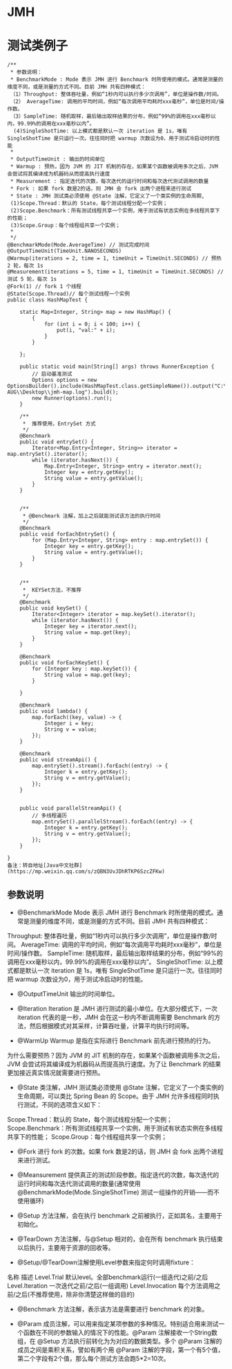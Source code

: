 # JMH 
# 测试类例子
```
/**
 * 参数说明：
 * BenchmarkMode : Mode 表示 JMH 进行 Benchmark 时所使用的模式。通常是测量的维度不同，或是测量的方式不同。目前 JMH 共有四种模式：
 （1）Throughput: 整体吞吐量，例如“1秒内可以执行多少次调用”，单位是操作数/时间。
 （2） AverageTime: 调用的平均时间，例如“每次调用平均耗时xxx毫秒”，单位是时间/操作数。
 （3）SampleTime: 随机取样，最后输出取样结果的分布，例如“99%的调用在xxx毫秒以内，99.99%的调用在xxx毫秒以内”。
  (4)SingleShotTime: 以上模式都是默认一次 iteration 是 1s，唯有 SingleShotTime 是只运行一次。往往同时把 warmup 次数设为0，用于测试冷启动时的性能
 *
 * OutputTimeUnit : 输出的时间单位
 * Warmup : 预热，因为 JVM 的 JIT 机制的存在，如果某个函数被调用多次之后，JVM 会尝试将其编译成为机器码从而提高执行速度
 * Measurement : 指定迭代的次数，每次迭代的运行时间和每次迭代测试调用的数量
 * Fork : 如果 fork 数是2的话，则 JMH 会 fork 出两个进程来进行测试
 * State : JMH 测试类必须使用 @State 注解，它定义了一个类实例的生命周期,
 (1)Scope.Thread：默认的 State，每个测试线程分配一个实例；
 (2)Scope.Benchmark：所有测试线程共享一个实例，用于测试有状态实例在多线程共享下的性能；
 (3)Scope.Group：每个线程组共享一个实例；
 *
 */
@BenchmarkMode(Mode.AverageTime) // 测试完成时间
@OutputTimeUnit(TimeUnit.NANOSECONDS)
@Warmup(iterations = 2, time = 1, timeUnit = TimeUnit.SECONDS) // 预热 2 轮，每次 1s
@Measurement(iterations = 5, time = 1, timeUnit = TimeUnit.SECONDS) // 测试 5 轮，每次 1s
@Fork(1) // fork 1 个线程
@State(Scope.Thread)// 每个测试线程一个实例
public class HashMapTest {

	static Map<Integer, String> map = new HashMap() {
		{
			for (int i = 0; i < 100; i++) {
				put(i, "val:" + i);
			}
		}

	};

	public static void main(String[] args) throws RunnerException {
		// 启动基准测试
		Options options = new OptionsBuilder().include(HashMapTest.class.getSimpleName()).output("C:\\Users\\UMS-AUG\\Desktop\\jmh-map.log").build();
		new Runner(options).run();
	}

	/**
	 *  推荐使用，EntrySet 方式
	 */
	@Benchmark
	public void entrySet() {
		Iterator<Map.Entry<Integer, String>> iterator = map.entrySet().iterator();
		while (iterator.hasNext()) {
			Map.Entry<Integer, String> entry = iterator.next();
			Integer key = entry.getKey();
			String value = entry.getValue();
		}
	}


	/**
	 * @Benchmark 注解，加上之后就能测试该方法的执行时间
	 */
	@Benchmark
	public void forEachEntrySet() {
		for (Map.Entry<Integer, String> entry : map.entrySet()) {
			Integer key = entry.getKey();
			String value = entry.getValue();
		}
	}


	/**
	 *  KEYSet方法，不推荐
	 */
	@Benchmark
	public void keySet() {
		Iterator<Integer> iterator = map.keySet().iterator();
		while (iterator.hasNext()) {
			Integer key = iterator.next();
			String value = map.get(key);
		}
	}

	@Benchmark
	public void forEachKeySet() {
		for (Integer key : map.keySet()) {
			String value = map.get(key);
		}

	}

	@Benchmark
	public void lambda() {
		map.forEach((key, value) -> {
			Integer i = key;
			String v = value;
		});
	}

	@Benchmark
	public void streamApi() {
		map.entrySet().stream().forEach((entry) -> {
			Integer k = entry.getKey();
			String v = entry.getValue();
		});
	}


	public void parallelStreamApi() {
		// 多线程遍历
		map.entrySet().parallelStream().forEach((entry) -> {
			Integer k = entry.getKey();
			String v = entry.getValue();
		});
	}

}
备注：转自地址[Java中文社群](https://mp.weixin.qq.com/s/zQBN3UvJDhRTKP6SzcZFKw)
```

## 参数说明
- @BenchmarkMode
Mode 表示 JMH 进行 Benchmark 时所使用的模式。通常是测量的维度不同，或是测量的方式不同。目前 JMH 共有四种模式：

Throughput: 整体吞吐量，例如“1秒内可以执行多少次调用”，单位是操作数/时间。
AverageTime: 调用的平均时间，例如“每次调用平均耗时xxx毫秒”，单位是时间/操作数。
SampleTime: 随机取样，最后输出取样结果的分布，例如“99%的调用在xxx毫秒以内，99.99%的调用在xxx毫秒以内”。
SingleShotTime: 以上模式都是默认一次 iteration 是 1s，唯有 SingleShotTime 是只运行一次。往往同时把 warmup 次数设为0，用于测试冷启动时的性能。

- @OutputTimeUnit
输出的时间单位。

- @Iteration
Iteration 是 JMH 进行测试的最小单位。在大部分模式下，一次 iteration 代表的是一秒，JMH 会在这一秒内不断调用需要 Benchmark 的方法，然后根据模式对其采样，计算吞吐量，计算平均执行时间等。

- @WarmUp
Warmup 是指在实际进行 Benchmark 前先进行预热的行为。

为什么需要预热？因为 JVM 的 JIT 机制的存在，如果某个函数被调用多次之后，JVM 会尝试将其编译成为机器码从而提高执行速度。为了让 Benchmark 的结果更加接近真实情况就需要进行预热。

- @State
类注解，JMH 测试类必须使用 @State 注解，它定义了一个类实例的生命周期，可以类比 Spring Bean 的 Scope。由于 JMH 允许多线程同时执行测试，不同的选项含义如下：

Scope.Thread：默认的 State，每个测试线程分配一个实例；
Scope.Benchmark：所有测试线程共享一个实例，用于测试有状态实例在多线程共享下的性能；
Scope.Group：每个线程组共享一个实例；


- @Fork
进行 fork 的次数。如果 fork 数是2的话，则 JMH 会 fork 出两个进程来进行测试。

- @Meansurement
提供真正的测试阶段参数。指定迭代的次数，每次迭代的运行时间和每次迭代测试调用的数量(通常使用 @BenchmarkMode(Mode.SingleShotTime) 测试一组操作的开销——而不使用循环)

- @Setup
方法注解，会在执行 benchmark 之前被执行，正如其名，主要用于初始化。

- @TearDown
方法注解，与@Setup 相对的，会在所有 benchmark 执行结束以后执行，主要用于资源的回收等。

- @Setup/@TearDown注解使用Level参数来指定何时调用fixture：

名称	描述
Level.Trial	默认level。全部benchmark运行(一组迭代)之前/之后
Level.Iteration	一次迭代之前/之后(一组调用)
Level.Invocation	每个方法调用之前/之后(不推荐使用，除非你清楚这样做的目的)


-  @Benchmark
方法注解，表示该方法是需要进行 benchmark 的对象。

-  @Param
成员注解，可以用来指定某项参数的多种情况。特别适合用来测试一个函数在不同的参数输入的情况下的性能。@Param 注解接收一个String数组，在 @Setup 方法执行前转化为为对应的数据类型。多个 @Param 注解的成员之间是乘积关系，譬如有两个用 @Param 注解的字段，第一个有5个值，第二个字段有2个值，那么每个测试方法会跑5*2=10次。